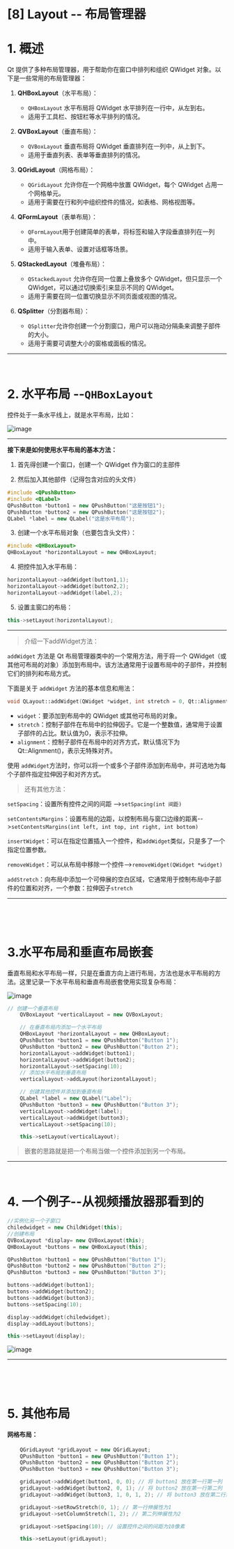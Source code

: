 # [8] Layout -- 布局管理器

# 1. 概述

Qt 提供了多种布局管理器，用于帮助你在窗口中排列和组织 QWidget 对象。以下是一些常用的布局管理器：

1. **QHBoxLayout**（水平布局）：

    * ​`QHBoxLayout`​​ 水平布局将 QWidget 水平排列在一行中，从左到右。
    * 适用于工具栏、按钮栏等水平排列的情况。
2. **QVBoxLayout**（垂直布局）：

    * ​`QVBoxLayout`​​ 垂直布局将 QWidget 垂直排列在一列中，从上到下。
    * 适用于垂直列表、表单等垂直排列的情况。
3. **QGridLayout**（网格布局）：

    * ​`QGridLayout`​​ 允许你在一个网格中放置 QWidget，每个 QWidget 占用一个网格单元。
    * 适用于需要在行和列中组织控件的情况，如表格、网格视图等。
4. **QFormLayout**（表单布局）：

    * ​`QFormLayout`​​ 用于创建简单的表单，将标签和输入字段垂直排列在一列中。
    * 适用于输入表单、设置对话框等场景。
5. **QStackedLayout**（堆叠布局）：

    * ​`QStackedLayout`​​ 允许你在同一位置上叠放多个 QWidget，但只显示一个 QWidget，可以通过切换索引来显示不同的 QWidget。
    * 适用于需要在同一位置切换显示不同页面或视图的情况。
6. **QSplitter**（分割器布局）：

    * ​`QSplitter`​​ 允许你创建一个分割窗口，用户可以拖动分隔条来调整子部件的大小。
    * 适用于需要可调整大小的窗格或面板的情况。

---

 

# 2. 水平布局 -- ​`QHBoxLayout `​

控件处于一条水平线上，就是水平布局，比如：

![image](assets/image-20231007164615-gohy6d4.png)​

---

**接下来是如何使用水平布局的基本方法：**

1. 首先得创建一个窗口，创建一个 QWidget 作为窗口的主部件

2. 然后加入其他部件（记得包含对应的头文件）

```cpp
#include <QPushButton>
#include <QLabel>
QPushButton *button1 = new QPushButton("这是按钮1");
QPushButton *button2 = new QPushButton("这是按钮2");
QLabel *label = new QLabel("这是水平布局");
```

3. 创建一个水平布局对象（也要包含头文件）：

```cpp
#include <QHBoxLayout>
QHBoxLayout *horizontalLayout = new QHBoxLayout;
```

4. 把控件加入水平布局：

```cpp
horizontalLayout->addWidget(button1,1);
horizontalLayout->addWidget(button2,2);
horizontalLayout->addWidget(label,2);
```

5. 设置主窗口的布局：

```cpp
this->setLayout(horizontalLayout);
```

---

> 介绍一下addWidget方法：

​`addWidget`​ 方法是 Qt 布局管理器类中的一个常用方法，用于将一个 QWidget（或其他可布局的对象）添加到布局中。该方法通常用于设置布局中的子部件，并控制它们的排列和布局方式。

下面是关于 `addWidget`​ 方法的基本信息和用法：

```cpp
void QLayout::addWidget(QWidget *widget, int stretch = 0, Qt::Alignment alignment = Qt::Alignment())
```

* ​`widget`​：要添加到布局中的 QWidget 或其他可布局的对象。
* ​`stretch`​：控制子部件在布局中的拉伸因子。它是一个整数值，通常用于设置子部件的占比。默认值为0，表示不拉伸。
* ​`alignment`​：控制子部件在布局中的对齐方式，默认情况下为 Qt::Alignment()，表示无特殊对齐。

使用 `addWidget`​ 方法时，你可以将一个或多个子部件添加到布局中，并可选地为每个子部件指定拉伸因子和对齐方式。

> 还有其他方法：

​`setSpacing`​：设置所有控件之间的间距 -->`setSpacing(int 间距)`​

​`setContentsMargins`​ ：设置布局的边距，以控制布局与窗口边缘的距离-->`setContentsMargins(int left, int top, int right, int bottom)`​

​`insertWidget`​ ：可以在指定位置插入一个控件，和`addWidget`​类似，只是多了一个指定位置参数。

​`removeWidget`​ ：可以从布局中移除一个控件-->`removeWidget(QWidget *widget)`​

​`addStretch`​：向布局中添加一个可伸展的空白区域，它通常用于控制布局中子部件的位置和对齐，一个参数：拉伸因子​`stretch`​

---

‍

 

# 3.水平布局和垂直布局嵌套

垂直布局和水平布局一样，只是在垂直方向上进行布局，方法也是水平布局的方法。这里记录一下水平布局和垂直布局嵌套使用实现复杂布局：

​![image](assets/image-20231007173220-edptbdz.png)​

```cpp
// 创建一个垂直布局
    QVBoxLayout *verticalLayout = new QVBoxLayout;

    // 在垂直布局内添加一个水平布局
    QHBoxLayout *horizontalLayout = new QHBoxLayout;
    QPushButton *button1 = new QPushButton("Button 1");
    QPushButton *button2 = new QPushButton("Button 2");
    horizontalLayout->addWidget(button1);
    horizontalLayout->addWidget(button2);
    horizontalLayout->setSpacing(10);
    // 添加水平布局到垂直布局
    verticalLayout->addLayout(horizontalLayout);

    // 创建其他控件并添加到垂直布局
    QLabel *label = new QLabel("Label");
    QPushButton *button3 = new QPushButton("Button 3");
    verticalLayout->addWidget(label);
    verticalLayout->addWidget(button3);
    verticalLayout->setSpacing(10);

    this->setLayout(verticalLayout);
```

> 嵌套的思路就是把一个布局当做一个控件添加到另一个布局。

---

 

# 4. 一个例子--从视频播放器那看到的

```cpp
//实例化另一个子窗口
chiledwidget = new ChildWidget(this);
//创建布局
QVBoxLayout *display= new QVBoxLayout(this);
QHBoxLayout *buttons = new QHBoxLayout(this);

QPushButton *button1 = new QPushButton("Button 1");
QPushButton *button2 = new QPushButton("Button 2");
QPushButton *button3 = new QPushButton("Button 3");

buttons->addWidget(button1);
buttons->addWidget(button2);
buttons->addWidget(button3);
buttons->setSpacing(10);

display->addWidget(chiledwidget);
display->addLayout(buttons);

this->setLayout(display);
```

​![image](assets/image-20231007175103-gqt5ax1.png)

---

‍

 

# 5. 其他布局

#### 网格布局：

```cpp
	QGridLayout *gridLayout = new QGridLayout;
    QPushButton *button1 = new QPushButton("Button 1");
    QPushButton *button2 = new QPushButton("Button 2");
    QPushButton *button3 = new QPushButton("Button 3");

    gridLayout->addWidget(button1, 0, 0); // 将 button1 放在第一行第一列
    gridLayout->addWidget(button2, 0, 1); // 将 button2 放在第一行第二列
    gridLayout->addWidget(button3, 1, 0, 1, 2); // 将 button3 放在第二行第一列，并跨越两列

    gridLayout->setRowStretch(0, 1); // 第一行伸展性为1
    gridLayout->setColumnStretch(1, 2); // 第二列伸展性为2

    gridLayout->setSpacing(10); // 设置控件之间的间距为10像素

    this->setLayout(gridLayout);
```
